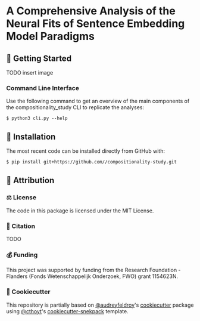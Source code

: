 # A Comprehensive Analysis of the Neural Fits of Sentence Embedding Model Paradigms

## 💪 Getting Started

TODO insert image

### Command Line Interface

Use the following command to get an overview of the main components of the compositionality_study CLI to replicate the analyses:

```shell
$ python3 cli.py --help
```

## 🚀 Installation

The most recent code can be installed directly from GitHub with:

```bash
$ pip install git+https://github.com//compositionality-study.git
```
## 👋 Attribution

### ⚖️ License

The code in this package is licensed under the MIT License.

### 📖 Citation

TODO

### 💰 Funding

This project was supported by funding from the Research Foundation - Flanders (Fonds Wetenschappelijk Onderzoek, FWO) grant 1154623N.

### 🍪 Cookiecutter

This repository is partially based on [@audreyfeldroy](https://github.com/audreyfeldroy)'s
[cookiecutter](https://github.com/cookiecutter/cookiecutter) package using [@cthoyt](https://github.com/cthoyt)'s
[cookiecutter-snekpack](https://github.com/cthoyt/cookiecutter-snekpack) template.
